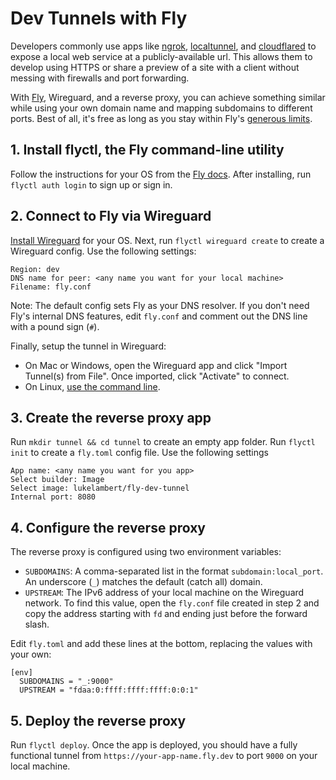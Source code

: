 # Dev Tunnels with Fly

Developers commonly use apps like [ngrok](https://ngrok.com), [localtunnel](https://localtunnel.github.io/www/), and [cloudflared](https://github.com/cloudflare/cloudflared) to expose a local web service at a publicly-available url. This allows them to develop using HTTPS or share a preview of a site with a client without messing with firewalls and port forwarding.

With [Fly](https://fly.io), Wireguard, and a reverse proxy, you can achieve something similar while using your own domain name and mapping subdomains to different ports. Best of all, it's free as long as you stay within Fly's [generous limits](https://fly.io/docs/about/pricing/).

## 1. Install flyctl, the Fly command-line utility

Follow the instructions for your OS from the [Fly docs](https://fly.io/docs/flyctl/installing/). After installing, run `flyctl auth login` to sign up or sign in.

## 2. Connect to Fly via Wireguard

[Install Wireguard](https://www.wireguard.com/install/) for your OS. Next, run `flyctl wireguard create` to create a Wireguard config. Use the following settings:

```
Region: dev
DNS name for peer: <any name you want for your local machine>
Filename: fly.conf
```

Note: The default config sets Fly as your DNS resolver. If you don't need Fly's internal DNS features, edit `fly.conf` and comment out the DNS line with a pound sign (`#`).

Finally, setup the tunnel in Wireguard:
- On Mac or Windows, open the Wireguard app and click "Import Tunnel(s) from File". Once imported, click "Activate" to connect.
- On Linux, [use the command line](https://fly.io/docs/reference/wireguard/).

## 3. Create the reverse proxy app

Run `mkdir tunnel && cd tunnel` to create an empty app folder. Run `flyctl init` to create a `fly.toml` config file. Use the following settings

```
App name: <any name you want for you app>
Select builder: Image
Select image: lukelambert/fly-dev-tunnel
Internal port: 8080
```

## 4. Configure the reverse proxy

The reverse proxy is configured using two environment variables:

- `SUBDOMAINS`: A comma-separated list in the format `subdomain:local_port`. An underscore (`_`) matches the default (catch all) domain.
- `UPSTREAM`: The IPv6 address of your local machine on the Wireguard network. To find this value, open the `fly.conf` file created in step 2 and copy the address starting with `fd` and ending just before the forward slash.

Edit `fly.toml` and add these lines at the bottom, replacing the values with your own:

```
[env]
  SUBDOMAINS = "_:9000"
  UPSTREAM = "fdaa:0:ffff:ffff:ffff:0:0:1"
```

## 5. Deploy the reverse proxy

Run `flyctl deploy`. Once the app is deployed, you should have a fully functional tunnel from `https://your-app-name.fly.dev` to port `9000` on your local machine.
